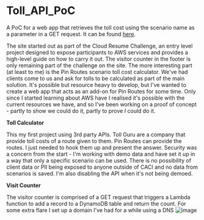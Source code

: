 # Toll_API_PoC
A PoC for a web app that retrieves the toll cost using the scenario name as a parameter in a GET request. It can be found [here](https://www.wharding.com). 

The site started out as part of the Cloud Resume Challenge, an entry level project designed to expose participants to AWS services and provides a high-level guide on how to carry it out. The visitor counter in the footer is only remaining part of the challenge on the site. The more interesting part (at least to me) is the Pin Routes scenario toll cost calculator. We've had clients come to us and ask for tolls to be calculated as part of the main solution. It's possible but resource heavy to develop, but I've wanted to create a web app that acts as an add-on for Pin Routes for some time. Only since I started learning about AWS have I realised it's possible with the current resources we have, and so I've been working on a proof of concept - partly to show we could do it, partly to prove _I_ could do it.

**Toll Calculator**

This my first project using 3rd party APIs. Toll Guru are a company that provide toll costs of a route given to them. Pin Routes can provide the routes. I just needed to hook them up and present the answer. Security was a concern from the start - I'm working with demo data and have set it up in a way that only a specific scenario can be used. There is no possibility of client data or PII being exposed to anyone outside of CACI and no data from scenarios is saved. I'm also disabling the API when it's not being demoed.




**Visit Counter**

The visitor counter is comprised of a GET request that triggers a Lambda function to add a record to a DynamoDB table and return the count. For some extra flare I set up a domain I've had for a while using a DNS 
![image](https://github.com/WillRHarding/Toll_API_PoC/assets/138053790/f8d49e11-84aa-4423-ad9a-36d816d1a65c)

